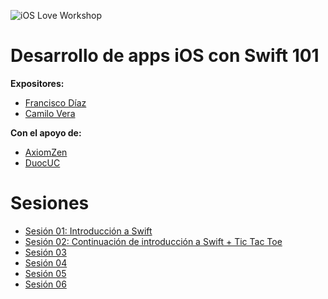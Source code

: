 ![iOS Love Workshop](https://cloud.githubusercontent.com/assets/530662/16805009/4afa94a0-48dc-11e6-8911-4c1c3d94323b.png)
# Desarrollo de apps iOS con Swift 101

**Expositores:**
- [Francisco Díaz](https://github.com/fdiaz)
- [Camilo Vera](https://github.com/camovrbz)

**Con el apoyo de:**
- [AxiomZen](http://axiomzen.co/)
- [DuocUC](http://www.duoc.cl/)

# Sesiones

- [Sesión 01: Introducción a Swift](sesiones/01)
- [Sesión 02: Continuación de introducción a Swift + Tic Tac Toe](sesiones/02)
- [Sesión 03](sesiones/03)
- [Sesión 04](sesiones/04)
- [Sesión 05](sesiones/05)
- [Sesión 06](sesiones/06)
